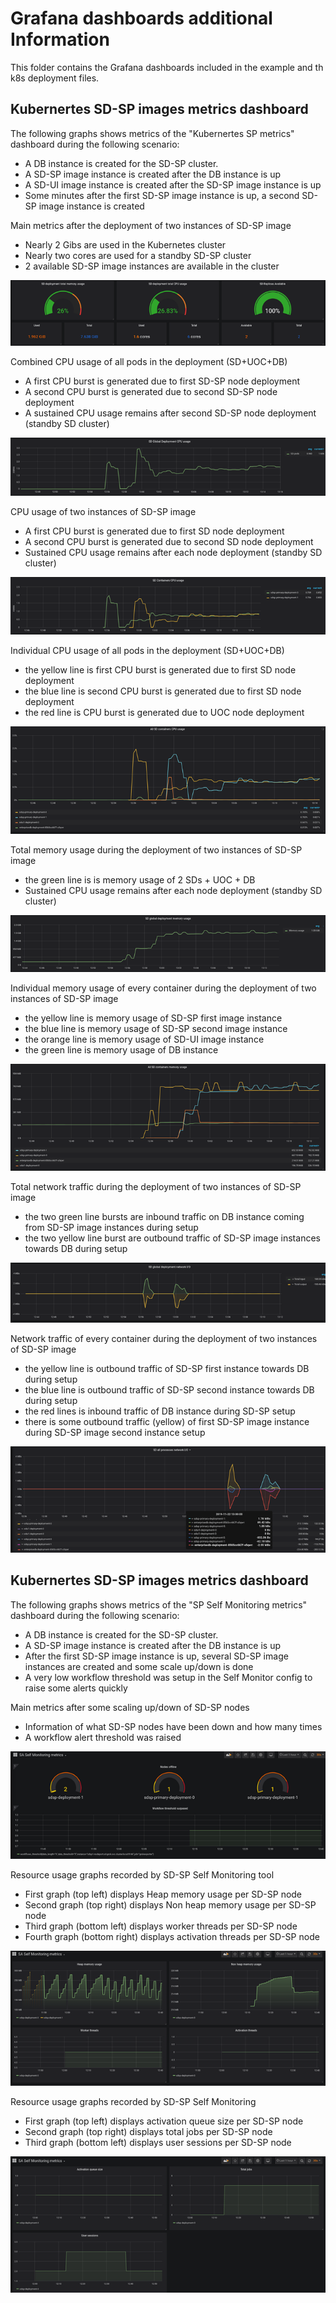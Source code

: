 # Grafana dashboards additional Information

This folder contains the Grafana dashboards included in the example and th k8s deployment files.


## Kubernertes SD-SP images metrics dashboard

The following graphs shows metrics of the "Kubernertes SP metrics" dashboard during the following scenario:

- A DB instance is created for the SD-SP cluster.
- A SD-SP image instance is created after the DB instance is up 
- A SD-UI image instance is created after the SD-SP image instance is up
- Some minutes after the first SD-SP image instance is up, a second SD-SP image instance is created  



Main metrics after the deployment of two instances of SD-SP image 
-	Nearly 2 Gibs are used in the Kubernetes cluster
-	Nearly two cores are used for a standby SD-SP cluster
-	2 available SD-SP image instances are available in the cluster


  ![Import window](./images/image1.png)
  
Combined CPU usage of all pods in the deployment (SD+UOC+DB)
-	A first CPU burst is generated due to first SD-SP node deployment
-	A second CPU burst is generated due to second SD-SP node deployment
-	A sustained CPU usage remains after second SD-SP node deployment (standby SD cluster)


  ![Import window](./images/image2.png)
  
CPU usage of two instances of SD-SP image 
-	A first CPU burst is generated due to first SD node deployment
-	A second CPU burst is generated due to second SD node deployment
-	Sustained CPU usage remains after each node deployment (standby SD cluster)


  ![Import window](./images/image3.png)    

Individual CPU usage of all pods in the deployment (SD+UOC+DB) 
-	the yellow line is first CPU burst is generated due to first SD node deployment
-	the blue line is second CPU burst is generated due to first SD node deployment
-	the red line is CPU burst is generated due to UOC node deployment 


  ![Import window](./images/image4.png)
  
Total memory usage during the deployment of two instances of SD-SP image 
-	the green  line is is memory usage of 2 SDs + UOC + DB
-	Sustained CPU usage remains after each node deployment (standby SD cluster)


  ![Import window](./images/image5.png)  


Individual memory usage of every container during the deployment of two instances of SD-SP image 
-	the yellow line is memory usage of SD-SP first image instance 
-	the blue line is memory usage of SD-SP second image instance
-	the orange line is memory usage of SD-UI image instance
-	the green line is memory usage of DB instance




  ![Import window](./images/image6.png)
  
Total network traffic during the deployment of two instances of SD-SP image 
-	the two green line bursts are inbound traffic on DB instance coming from SD-SP image instances during setup
-	the two yellow line burst are outbound traffic of SD-SP image instances towards DB during setup


  ![Import window](./images/image7.png)  
  
Network traffic of every container during the deployment of two instances of SD-SP image  
-	the yellow line is outbound traffic of SD-SP first instance towards DB during setup
-	the blue line is outbound traffic of SD-SP second instance towards DB during setup
-	the red lines is inbound traffic of DB instance during SD-SP setup
-	there is some outbound traffic (yellow)  of first SD-SP image instance during SD-SP image second instance setup


  ![Import window](./images/image8.png)    
  
  
## Kubernertes SD-SP images metrics dashboard

The following graphs shows metrics of the "SP Self Monitoring metrics" dashboard during the following scenario:

- A DB instance is created for the SD-SP cluster.
- A SD-SP image instance is created after the DB instance is up 
- After the first SD-SP image instance is up, several SD-SP image instances are created and some scale up/down is done   
- A very low workflow threshold was setup in the Self Monitor config to raise some alerts quickly 


Main metrics after some scaling up/down of SD-SP nodes 
-	Information of what SD-SP nodes have been down and how many times 
-	A workflow alert threshold was raised 


  ![Import window](./images/image9.png)
  
Resource usage graphs recorded by SD-SP Self Monitoring tool
-	First graph (top left) displays Heap memory usage per SD-SP node 
-	Second graph (top right) displays Non heap memory usage per SD-SP node
-	Third graph (bottom left) displays worker threads per SD-SP node
-	Fourth graph (bottom right) displays activation threads per SD-SP node


  ![Import window](./images/image10.png)  
  
Resource usage graphs recorded by SD-SP Self Monitoring
-	First graph (top left) displays activation queue size per SD-SP node 
-	Second graph (top right) displays total jobs per SD-SP node
-	Third graph (bottom left) displays user sessions per SD-SP node



  ![Import window](./images/image11.png)    